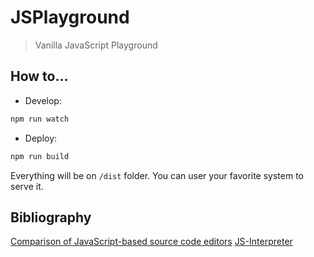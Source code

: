 # JSPlayground

> Vanilla JavaScript Playground

## How to...

* Develop:

```sh
npm run watch
```

* Deploy:

```sh
npm run build
```

Everything will be on `/dist` folder. You can user your favorite system to serve
it.

## Bibliography

[Comparison of JavaScript-based source code editors](https://en.wikipedia.org/wiki/Comparison_of_JavaScript-based_source_code_editors)
[JS-Interpreter](https://github.com/NeilFraser/JS-Interpreter)
